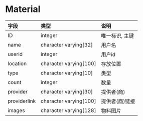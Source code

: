 # Material

|字段|类型|说明|
|:--|:--|:--|
|ID|integer|唯一标识, 主键|
|name|character varying[32]|用户名|
|userid|integer|用户id|
|location|character varying[100]|存放位置|
|type|character varying[10]|类型|
|count|integer|数量|
|provider|character varying[30]|提供者(商)|
|providerlink|character varying[100]|提供者(商)链接|
|images|character varying[128]|物料图片|
